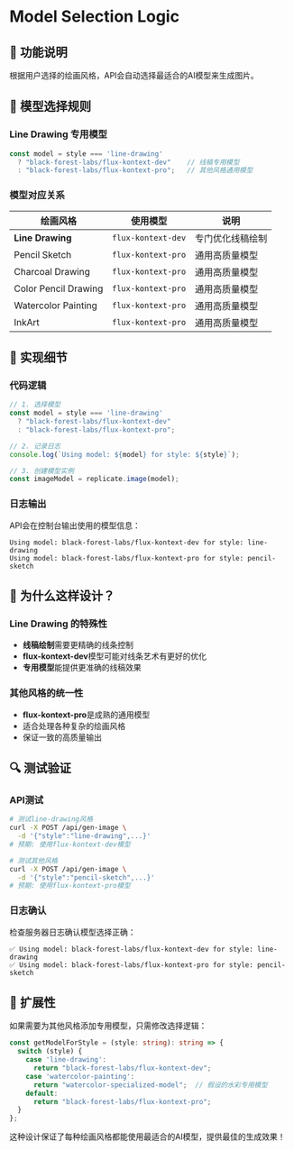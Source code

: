 # Model Selection Logic

## 🎯 功能说明

根据用户选择的绘画风格，API会自动选择最适合的AI模型来生成图片。

## 🤖 模型选择规则

### Line Drawing 专用模型
```typescript
const model = style === 'line-drawing' 
  ? "black-forest-labs/flux-kontext-dev"    // 线稿专用模型
  : "black-forest-labs/flux-kontext-pro";   // 其他风格通用模型
```

### 模型对应关系

| 绘画风格 | 使用模型 | 说明 |
|---------|---------|------|
| **Line Drawing** | `flux-kontext-dev` | 专门优化线稿绘制 |
| Pencil Sketch | `flux-kontext-pro` | 通用高质量模型 |
| Charcoal Drawing | `flux-kontext-pro` | 通用高质量模型 |
| Color Pencil Drawing | `flux-kontext-pro` | 通用高质量模型 |
| Watercolor Painting | `flux-kontext-pro` | 通用高质量模型 |
| InkArt | `flux-kontext-pro` | 通用高质量模型 |

## 🔧 实现细节

### 代码逻辑
```typescript
// 1. 选择模型
const model = style === 'line-drawing' 
  ? "black-forest-labs/flux-kontext-dev" 
  : "black-forest-labs/flux-kontext-pro";

// 2. 记录日志
console.log(`Using model: ${model} for style: ${style}`);

// 3. 创建模型实例
const imageModel = replicate.image(model);
```

### 日志输出
API会在控制台输出使用的模型信息：
```
Using model: black-forest-labs/flux-kontext-dev for style: line-drawing
Using model: black-forest-labs/flux-kontext-pro for style: pencil-sketch
```

## 🎨 为什么这样设计？

### Line Drawing 的特殊性
- **线稿绘制**需要更精确的线条控制
- **flux-kontext-dev**模型可能对线条艺术有更好的优化
- **专用模型**能提供更准确的线稿效果

### 其他风格的统一性
- **flux-kontext-pro**是成熟的通用模型
- 适合处理各种复杂的绘画风格
- 保证一致的高质量输出

## 🔍 测试验证

### API测试
```bash
# 测试line-drawing风格
curl -X POST /api/gen-image \
  -d '{"style":"line-drawing",...}'
# 预期: 使用flux-kontext-dev模型

# 测试其他风格  
curl -X POST /api/gen-image \
  -d '{"style":"pencil-sketch",...}'
# 预期: 使用flux-kontext-pro模型
```

### 日志确认
检查服务器日志确认模型选择正确：
```
✅ Using model: black-forest-labs/flux-kontext-dev for style: line-drawing
✅ Using model: black-forest-labs/flux-kontext-pro for style: pencil-sketch
```

## 🚀 扩展性

如果需要为其他风格添加专用模型，只需修改选择逻辑：

```typescript
const getModelForStyle = (style: string): string => {
  switch (style) {
    case 'line-drawing':
      return "black-forest-labs/flux-kontext-dev";
    case 'watercolor-painting':
      return "watercolor-specialized-model";  // 假设的水彩专用模型
    default:
      return "black-forest-labs/flux-kontext-pro";
  }
};
```

这种设计保证了每种绘画风格都能使用最适合的AI模型，提供最佳的生成效果！
